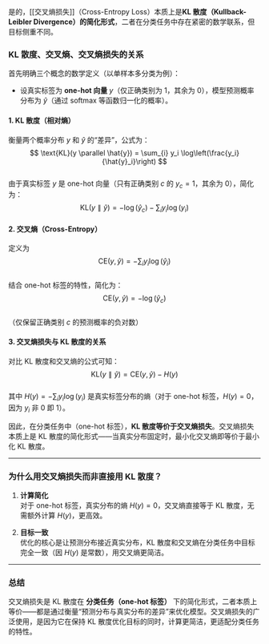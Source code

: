 是的，[[交叉熵损失]]（Cross-Entropy Loss）本质上是**KL 散度（Kullback-Leibler Divergence）的简化形式**，二者在分类任务中存在紧密的数学联系，但目标侧重不同。

### KL 散度、交叉熵、交叉熵损失的关系

首先明确三个概念的数学定义（以单样本多分类为例）：  
- 设真实标签为 **one-hot 向量** $y$（仅正确类别为 1，其余为 0），模型预测概率分布为 $\hat{y}$（通过 softmax 等函数归一化的概率）。

#### 1. KL 散度（相对熵）
衡量两个概率分布 $y$ 和 $\hat{y}$ 的“差异”，公式为：  
$$
\text{KL}(y \parallel \hat{y}) = \sum_{i} y_i \log\left(\frac{y_i}{\hat{y}_i}\right)
$$  
由于真实标签 $y$ 是 one-hot 向量（只有正确类别 $c$ 的 $y_c=1$，其余为 0），简化为：  
$$
\text{KL}(y \parallel \hat{y}) = -\log(\hat{y}_c) - \sum_i y_i \log(y_i)
$$

#### 2. 交叉熵（Cross-Entropy）
定义为  
$$
\text{CE}(y, \hat{y}) = -\sum_i y_i \log(\hat{y}_i)
$$  
结合 one-hot 标签的特性，简化为：  
$$
\text{CE}(y, \hat{y}) = -\log(\hat{y}_c)
$$  
（仅保留正确类别 $c$ 的预测概率的负对数）

#### 3. 交叉熵损失与 KL 散度的关系
对比 KL 散度和交叉熵的公式可知：  
$$
\text{KL}(y \parallel \hat{y}) = \text{CE}(y, \hat{y}) - H(y)
$$  
其中 $H(y) = -\sum_i y_i \log(y_i)$ 是真实标签分布的熵（对于 one-hot 标签，$H(y)=0$，因为 $y_i$ 非 0 即 1）。

因此，在分类任务中（one-hot 标签），**KL 散度等价于交叉熵损失**。交叉熵损失本质上是 KL 散度的简化形式——当真实分布固定时，最小化交叉熵即等价于最小化 KL 散度。

---

### 为什么用交叉熵损失而非直接用 KL 散度？

1. **计算简化**  
   对于 one-hot 标签，真实分布的熵 $H(y)=0$，交叉熵直接等于 KL 散度，无需额外计算 $H(y)$，更高效。

2. **目标一致**  
   优化的核心是让预测分布接近真实分布，KL 散度和交叉熵在分类任务中目标完全一致（因 $H(y)$ 是常数），用交叉熵更简洁。

---

### 总结

交叉熵损失是 KL 散度在 **分类任务（one-hot 标签）** 下的简化形式，二者本质上等价——都是通过衡量“预测分布与真实分布的差异”来优化模型。交叉熵损失的广泛使用，是因为它在保持 KL 散度优化目标的同时，计算更简洁，更适配分类任务的特性。